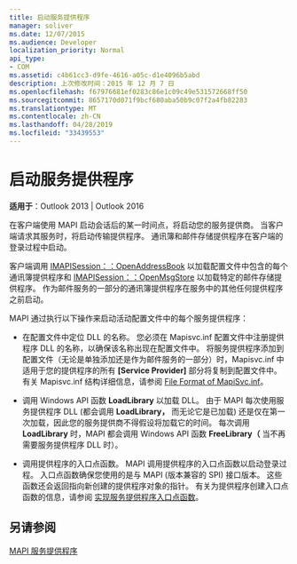 ```yaml
---
title: 启动服务提供程序
manager: soliver
ms.date: 12/07/2015
ms.audience: Developer
localization_priority: Normal
api_type:
- COM
ms.assetid: c4b61cc3-d9fe-4616-a05c-d1e4096b5abd
description: 上次修改时间：2015 年 12 月 7 日
ms.openlocfilehash: f67976681ef0283c86e1c09c49e531572668ff50
ms.sourcegitcommit: 8657170d071f9bcf680aba50b9c07f2a4fb82283
ms.translationtype: MT
ms.contentlocale: zh-CN
ms.lasthandoff: 04/28/2019
ms.locfileid: "33439553"
---
```

# <a name="starting-a-service-provider"></a>启动服务提供程序

 
  
**适用于**：Outlook 2013 | Outlook 2016 
  
在客户端使用 MAPI 启动会话后的某一时间点，将启动您的服务提供商。 当客户端请求其服务时，将启动传输提供程序。 通讯簿和邮件存储提供程序在客户端的登录过程中启动。
  
客户端调用 [IMAPISession：：OpenAddressBook](imapisession-openaddressbook.md) 以加载配置文件中包含的每个通讯簿提供程序和 [IMAPISession：：OpenMsgStore](imapisession-openmsgstore.md) 以加载特定的邮件存储提供程序。 作为邮件服务的一部分的通讯簿提供程序在服务中的其他任何提供程序之前启动。 
  
MAPI 通过执行以下操作来启动活动配置文件中的每个服务提供程序：
  
- 在配置文件中定位 DLL 的名称。 您必须在 Mapisvc.inf 配置文件中注册提供程序 DLL 的名称，以确保该名称出现在配置文件中。 将服务提供程序添加到配置文件（无论是单独添加还是作为邮件服务的一部分）时，Mapisvc.inf 中适用于您的提供程序的所有 **[Service Provider]** 部分将复制到配置文件中。 有关 Mapisvc.inf 结构详细信息，请参阅 [File Format of MapiSvc.inf](file-format-of-mapisvc-inf.md)。
    
- 调用 Windows API 函数 **LoadLibrary** 以加载 DLL。 由于 MAPI 每次使用服务提供程序 DLL (都会调用 **LoadLibrary，** 而无论它是已加载) 还是仅在第一次加载，因此您的服务提供商不得假设将加载它的时间。 每次调用 **LoadLibrary** 时，MAPI 都会调用 Windows API 函数 **FreeLibrary（** 当不再需要服务提供程序 DLL 时）。 
    
- 调用提供程序的入口点函数。 MAPI 调用提供程序的入口点函数以启动登录过程。 入口点函数确保您使用的是与 MAPI (版本兼容的 SPI) 接口版本。 这些函数还会返回指向新创建的提供程序对象的指针。 有关为提供程序创建入口点函数的信息，请参阅 [实现服务提供程序入口点函数](implementing-a-service-provider-entry-point-function.md)。
    
## <a name="see-also"></a>另请参阅



[MAPI 服务提供程序](mapi-service-providers.md)

